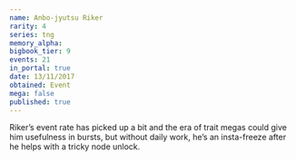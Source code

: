 ```yaml
---
name: Anbo-jyutsu Riker
rarity: 4
series: tng
memory_alpha:
bigbook_tier: 9
events: 21
in_portal: true
date: 13/11/2017
obtained: Event
mega: false
published: true
---
```


Riker’s event rate has picked up a bit and the era of trait megas could give him usefulness in bursts, but without daily work, he’s an insta-freeze after he helps with a tricky node unlock.
